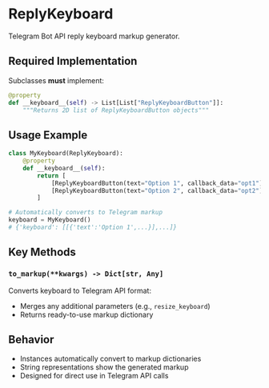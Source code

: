 # ReplyKeyboard

Telegram Bot API reply keyboard markup generator.

## Required Implementation
Subclasses **must** implement:

```python
@property
def __keyboard__(self) -> List[List["ReplyKeyboardButton"]]:
    """Returns 2D list of ReplyKeyboardButton objects"""
```

## Usage Example

```python
class MyKeyboard(ReplyKeyboard):
    @property
    def __keyboard__(self):
        return [
            [ReplyKeyboardButton(text="Option 1", callback_data="opt1")],
            [ReplyKeyboardButton(text="Option 2", callback_data="opt2")]
        ]

# Automatically converts to Telegram markup
keyboard = MyKeyboard()  
# {'keyboard': [[{'text':'Option 1',...}],...]}
```

## Key Methods

### `to_markup(**kwargs) -> Dict[str, Any]`
Converts keyboard to Telegram API format:
- Merges any additional parameters (e.g., `resize_keyboard`)
- Returns ready-to-use markup dictionary

## Behavior
- Instances automatically convert to markup dictionaries
- String representations show the generated markup
- Designed for direct use in Telegram API calls